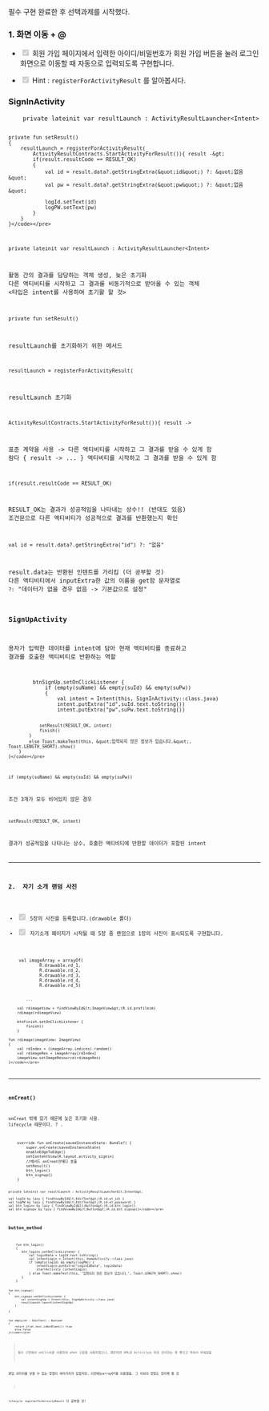<p>필수 구현 완료한 후 선택과제를 시작했다. </p>
<h3 id="1-화면-이동--">1. 화면 이동 + @</h3>
<ul>
<li><p><input checked="" disabled="" type="checkbox" />  회원 가입 페이지에서 입력한 아이디/비밀번호가 회원 가입 버튼을 눌러 로그인 화면으로 이동할 때 자동으로 입력되도록 구현합니다.</p>
</li>
<li><p><input checked="" disabled="" type="checkbox" />  Hint :  <code>registerForActivityResult</code> 를 알아봅시다.</p>
</li>
</ul>
<h3 id="signinactivity">SignInActivity</h3>
<pre><code class="language-kotlin">    private lateinit var resultLaunch : ActivityResultLauncher&lt;Intent&gt;

    private fun setResult()
    {
        resultLaunch = registerForActivityResult(
            ActivityResultContracts.StartActivityForResult()){ result -&gt;
            if(result.resultCode == RESULT_OK)
            {
                val id = result.data?.getStringExtra(&quot;id&quot;) ?: &quot;없음&quot;
                val pw = result.data?.getStringExtra(&quot;pw&quot;) ?: &quot;없음&quot;

                logId.setText(id)
                logPW.setText(pw)
            }
        }
    }</code></pre>
<p><code>private lateinit var resultLaunch : ActivityResultLauncher&lt;Intent&gt;</code></p>
<p>활동 간의 결과를 담당하는 객체 생성, 늦은 초기화
다른 액티비티를 시작하고 그 결과를 비동기적으로 받아올 수 있는 객체 
&lt;타입은 intent를 사용하여 초기활 할 것&gt;</p>
<p><code>private fun setResult()</code>  </p>
<p>resultLaunch를 초기화하기 위한 메서드</p>
<p><code>resultLaunch = registerForActivityResult(</code></p>
<p>resultLaunch 초기화</p>
<p><code>ActivityResultContracts.StartActivityForResult()){ result -&gt;</code></p>
<p>표준 계약을 사용 -&gt; 다른 액티비티를 시작하고 그 결과를 받을 수 있게 함
람다 { result -&gt; ... } 액티비티를 시작하고 그 결과를 받을 수 있게 함</p>
<p><code>if(result.resultCode == RESULT_OK)</code></p>
<p>RESULT_OK는 결과가 성공적임을 나타내는 상수!! (반대도 있음)
조건문으로 다른 액티비티가 성공적으로 결과를 반환했는지 확인</p>
<p><code>val id = result.data?.getStringExtra(&quot;id&quot;) ?: &quot;없음&quot;</code></p>
<p>result.data는 반환된 인텐트를 가리킴 (더 공부할 것)
다른 액티비티에서 inputExtra한 값의 이름을 get함 문자열로 
<code>?:</code> &quot;데이터가 없을 경우 없음 -&gt; 기본값으로 설정&quot;</p>
<h3 id="signupactivity">SignUpActivity</h3>
<p>용자가 입력한 데이터를 intent에 담아 현재 액티비티를 종료하고
결과를 호출한 액티비티로 반환하는 역할</p>
<pre><code class="language-kotlin">        btnSignUp.setOnClickListener {
            if (empty(suName) &amp;&amp; empty(suId) &amp;&amp; empty(suPw))
            {
                val intent = Intent(this, SignInActivity::class.java)
                intent.putExtra(&quot;id&quot;,suId.text.toString())
                intent.putExtra(&quot;pw&quot;,suPw.text.toString())

                setResult(RESULT_OK, intent)
                finish()
            }
            else Toast.makeText(this, &quot;입력되지 않은 정보가 있습니다.&quot;, Toast.LENGTH_SHORT).show()
        }
    }</code></pre>
<p><code>if (empty(suName) &amp;&amp; empty(suId) &amp;&amp; empty(suPw))</code></p>
<p>조건 3개가 모두 비어있지 않은 경우</p>
<p><code>setResult(RESULT_OK, intent)</code></p>
<p>결과가 성공적임을 나타나는 상수, 호출한 액티비티에 반환할 데이터가 포함된 intent</p>
<hr />
<h3 id="2--자기-소개-랜덤-사진">2.  자기 소개 랜덤 사진</h3>
<ul>
<li><input checked="" disabled="" type="checkbox" /> 5장의 사진을 등록합니다.(drawable 폴더)</li>
<li><input checked="" disabled="" type="checkbox" /> 자기소개 페이지가 시작될 때 5장 중 랜덤으로 1장의 사진이 표시되도록 구현합니다.</li>
</ul>
<pre><code class="language-kotlin">    val imageArray = arrayOf(
            R.drawable.rd_1,
            R.drawable.rd_2,
            R.drawable.rd_3,
            R.drawable.rd_4,
            R.drawable.rd_5)

            ...

        val rdimageView = findViewById&lt;ImageView&gt;(R.id.profileim)
        rdimage(rdimageView)

        btnFinish.setOnClickListener {
            finish()
        }

    fun rdimage(imageView: ImageView)
    {
        val rdIndex = (imageArray.indices).random()
        val rdimageRes = imageArray[rdIndex]
        imageView.setImageResource(rdimageRes)
    }</code></pre>
<hr />
<h3 id="oncreat">onCreat()</h3>
<p>onCreat 밖에 있기 때문에 늦은 초기화 사용.
lifecycle 때문이다. ? .</p>
<pre><code class="language-kotlin">    override fun onCreate(savedInstanceState: Bundle?) {
        super.onCreate(savedInstanceState)
        enableEdgeToEdge()
        setContentView(R.layout.activity_signin)
        //메서드 onCreat안에다 호출
        setResult()
        btn_login()
        btn_signup()
    }

    private lateinit var resultLaunch : ActivityResultLauncher&lt;Intent&gt;

    val logId by lazy { findViewById&lt;EditText&gt;(R.id.et_id) }
    val logPW by lazy { findViewById&lt;EditText&gt;(R.id.et_password) }
    val btn_loginv by lazy { findViewById&lt;Button&gt;(R.id.btn_login)}
    val btn_signupv by lazy { findViewById&lt;Button&gt;(R.id.btn_signup)}</code></pre>
<h3 id="button_method">button_method</h3>
<pre><code class="language-kotlin">    fun btn_login()
    {
       btn_loginv.setOnClickListener {
           val loginData = logId.text.toString()
           val intentLogin = Intent(this, HomeActivity::class.java)
           if (empty(logId) &amp;&amp; empty(logPW)) {
               intentLogin.putExtra(&quot;LoginIdData&quot;, loginData)   
               startActivity (intentLogin)
           } else Toast.makeText(this, &quot;입력되지 않은 정보가 있습니다.&quot;, Toast.LENGTH_SHORT).show()
       }
    }

    fun btn_signup()
    {
        btn_signupv.setOnClickListener {
            val intentSignUp = Intent(this, SignUpActivity::class.java)
            resultLaunch.launch(intentSignUp)
        }

    }


    fun empty(et : EditText) : Boolean
    {
        return if(et.text.isNotBlank()) true
        else false
    }</code></pre>
<blockquote>
<p>필수 구현에서 onClick을 사용하여 when 구문을 사용하였으나, 왠만하면 XML과 Activity는 따로 관리하는 게 좋다고 하셔서 바꿔놨음</p>
</blockquote>
<p>랜덤 이미지를 넣을 수 있는 방법이 여러가지가 있었지만, 이번에는arrayOf를 이용했음. 그 이외의 방법도 정리해 둘 것</p>
<blockquote>
</blockquote>
<p><code>lifecycle</code> <code>registerForActivityResult</code> 더 공부할 것! </p>